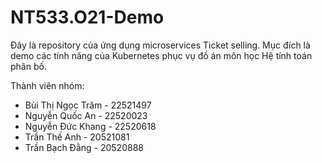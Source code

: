 # NT533.O21-Demo
Đây là repository của ứng dụng microservices Ticket selling. Mục đích là demo các tính năng của Kubernetes phục vụ đồ án môn học Hệ tính toán phân bố.

Thành viên nhóm:
- Bùi Thị Ngọc Trăm - 22521497
- Nguyễn Quốc An - 22520023
- Nguyễn Đức Khang - 22520618
- Trần Thế Anh - 20521081
- Trần Bạch Đằng - 20520888